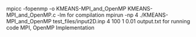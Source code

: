mpicc -fopenmp -o KMEANS-MPI_and_OpenMP KMEANS-MPI_and_OpenMP.c -lm for compilation
mpirun -np 4 ./KMEANS-MPI_and_OpenMP test_files/input2D.inp 4 100 1 0.01 output.txt for running code MPI, OpenMP Implementation
